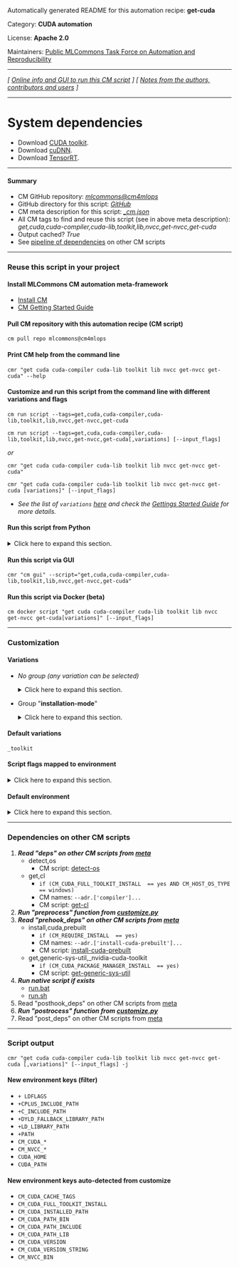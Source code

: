 Automatically generated README for this automation recipe: **get-cuda**

Category: **CUDA automation**

License: **Apache 2.0**

Maintainers: [Public MLCommons Task Force on Automation and Reproducibility](https://github.com/mlcommons/ck/blob/master/docs/taskforce.md)

---
*[ [Online info and GUI to run this CM script](https://access.cknowledge.org/playground/?action=scripts&name=get-cuda,46d133d9ef92422d) ] [ [Notes from the authors, contributors and users](README-extra.md) ]*

---

# System dependencies

* Download [CUDA toolkit](https://developer.nvidia.com/cuda-toolkit).
* Download [cuDNN](https://developer.nvidia.com/rdp/cudnn-download).
* Download [TensorRT](https://developer.nvidia.com/nvidia-tensorrt-8x-download).



---
#### Summary

* CM GitHub repository: *[mlcommons@cm4mlops](https://github.com/mlcommons/cm4mlops/tree/dev)*
* GitHub directory for this script: *[GitHub](https://github.com/mlcommons/cm4mlops/tree/dev/script/get-cuda)*
* CM meta description for this script: *[_cm.json](_cm.json)*
* All CM tags to find and reuse this script (see in above meta description): *get,cuda,cuda-compiler,cuda-lib,toolkit,lib,nvcc,get-nvcc,get-cuda*
* Output cached? *True*
* See [pipeline of dependencies](#dependencies-on-other-cm-scripts) on other CM scripts


---
### Reuse this script in your project

#### Install MLCommons CM automation meta-framework

* [Install CM](https://access.cknowledge.org/playground/?action=install)
* [CM Getting Started Guide](https://github.com/mlcommons/ck/blob/master/docs/getting-started.md)

#### Pull CM repository with this automation recipe (CM script)

```cm pull repo mlcommons@cm4mlops```

#### Print CM help from the command line

````cmr "get cuda cuda-compiler cuda-lib toolkit lib nvcc get-nvcc get-cuda" --help````

#### Customize and run this script from the command line with different variations and flags

`cm run script --tags=get,cuda,cuda-compiler,cuda-lib,toolkit,lib,nvcc,get-nvcc,get-cuda`

`cm run script --tags=get,cuda,cuda-compiler,cuda-lib,toolkit,lib,nvcc,get-nvcc,get-cuda[,variations] [--input_flags]`

*or*

`cmr "get cuda cuda-compiler cuda-lib toolkit lib nvcc get-nvcc get-cuda"`

`cmr "get cuda cuda-compiler cuda-lib toolkit lib nvcc get-nvcc get-cuda [variations]" [--input_flags]`


* *See the list of `variations` [here](#variations) and check the [Gettings Started Guide](https://github.com/mlcommons/ck/blob/dev/docs/getting-started.md) for more details.*

#### Run this script from Python

<details>
<summary>Click here to expand this section.</summary>

```python

import cmind

r = cmind.access({'action':'run'
                  'automation':'script',
                  'tags':'get,cuda,cuda-compiler,cuda-lib,toolkit,lib,nvcc,get-nvcc,get-cuda'
                  'out':'con',
                  ...
                  (other input keys for this script)
                  ...
                 })

if r['return']>0:
    print (r['error'])

```

</details>


#### Run this script via GUI

```cmr "cm gui" --script="get,cuda,cuda-compiler,cuda-lib,toolkit,lib,nvcc,get-nvcc,get-cuda"```

#### Run this script via Docker (beta)

`cm docker script "get cuda cuda-compiler cuda-lib toolkit lib nvcc get-nvcc get-cuda[variations]" [--input_flags]`

___
### Customization


#### Variations

  * *No group (any variation can be selected)*
    <details>
    <summary>Click here to expand this section.</summary>

    * `_cudnn`
      - Environment variables:
        - *CM_CUDA_NEEDS_CUDNN*: `yes`
      - Workflow:
        1. ***Read "post_deps" on other CM scripts***
           * get,nvidia,cudnn
             * CM names: `--adr.['cudnn']...`
             - CM script: [get-cudnn](https://github.com/mlcommons/cm4mlops/tree/master/script/get-cudnn)
    * `_package-manager`
      - Environment variables:
        - *CM_CUDA_PACKAGE_MANAGER_INSTALL*: `yes`
      - Workflow:

    </details>


  * Group "**installation-mode**"
    <details>
    <summary>Click here to expand this section.</summary>

    * `_lib-only`
      - Environment variables:
        - *CM_CUDA_FULL_TOOLKIT_INSTALL*: `no`
        - *CM_TMP_FILE_TO_CHECK_UNIX*: `libcudart.so`
        - *CM_TMP_FILE_TO_CHECK_WINDOWS*: `libcudart.dll`
      - Workflow:
    * **`_toolkit`** (default)
      - Environment variables:
        - *CM_CUDA_FULL_TOOLKIT_INSTALL*: `yes`
        - *CM_TMP_FILE_TO_CHECK_UNIX*: `nvcc`
        - *CM_TMP_FILE_TO_CHECK_WINDOWS*: `nvcc.exe`
      - Workflow:

    </details>


#### Default variations

`_toolkit`

#### Script flags mapped to environment
<details>
<summary>Click here to expand this section.</summary>

* `--cudnn_tar_file=value`  &rarr;  `CM_CUDNN_TAR_FILE_PATH=value`
* `--cudnn_tar_path=value`  &rarr;  `CM_CUDNN_TAR_FILE_PATH=value`

**Above CLI flags can be used in the Python CM API as follows:**

```python
r=cm.access({... , "cudnn_tar_file":...}
```

</details>

#### Default environment

<details>
<summary>Click here to expand this section.</summary>

These keys can be updated via `--env.KEY=VALUE` or `env` dictionary in `@input.json` or using script flags.

* CM_CUDA_PATH_LIB_CUDNN_EXISTS: `no`
* CM_REQUIRE_INSTALL: `no`

</details>

___
### Dependencies on other CM scripts


  1. ***Read "deps" on other CM scripts from [meta](https://github.com/mlcommons/cm4mlops/tree/dev/script/get-cuda/_cm.json)***
     * detect,os
       - CM script: [detect-os](https://github.com/mlcommons/cm4mlops/tree/master/script/detect-os)
     * get,cl
       * `if (CM_CUDA_FULL_TOOLKIT_INSTALL  == yes AND CM_HOST_OS_TYPE  == windows)`
       * CM names: `--adr.['compiler']...`
       - CM script: [get-cl](https://github.com/mlcommons/cm4mlops/tree/master/script/get-cl)
  1. ***Run "preprocess" function from [customize.py](https://github.com/mlcommons/cm4mlops/tree/dev/script/get-cuda/customize.py)***
  1. ***Read "prehook_deps" on other CM scripts from [meta](https://github.com/mlcommons/cm4mlops/tree/dev/script/get-cuda/_cm.json)***
     * install,cuda,prebuilt
       * `if (CM_REQUIRE_INSTALL  == yes)`
       * CM names: `--adr.['install-cuda-prebuilt']...`
       - CM script: [install-cuda-prebuilt](https://github.com/mlcommons/cm4mlops/tree/master/script/install-cuda-prebuilt)
     * get,generic-sys-util,_nvidia-cuda-toolkit
       * `if (CM_CUDA_PACKAGE_MANAGER_INSTALL  == yes)`
       - CM script: [get-generic-sys-util](https://github.com/mlcommons/cm4mlops/tree/master/script/get-generic-sys-util)
  1. ***Run native script if exists***
     * [run.bat](https://github.com/mlcommons/cm4mlops/tree/dev/script/get-cuda/run.bat)
     * [run.sh](https://github.com/mlcommons/cm4mlops/tree/dev/script/get-cuda/run.sh)
  1. Read "posthook_deps" on other CM scripts from [meta](https://github.com/mlcommons/cm4mlops/tree/dev/script/get-cuda/_cm.json)
  1. ***Run "postrocess" function from [customize.py](https://github.com/mlcommons/cm4mlops/tree/dev/script/get-cuda/customize.py)***
  1. Read "post_deps" on other CM scripts from [meta](https://github.com/mlcommons/cm4mlops/tree/dev/script/get-cuda/_cm.json)

___
### Script output
`cmr "get cuda cuda-compiler cuda-lib toolkit lib nvcc get-nvcc get-cuda [,variations]" [--input_flags] -j`
#### New environment keys (filter)

* `+ LDFLAGS`
* `+CPLUS_INCLUDE_PATH`
* `+C_INCLUDE_PATH`
* `+DYLD_FALLBACK_LIBRARY_PATH`
* `+LD_LIBRARY_PATH`
* `+PATH`
* `CM_CUDA_*`
* `CM_NVCC_*`
* `CUDA_HOME`
* `CUDA_PATH`
#### New environment keys auto-detected from customize

* `CM_CUDA_CACHE_TAGS`
* `CM_CUDA_FULL_TOOLKIT_INSTALL`
* `CM_CUDA_INSTALLED_PATH`
* `CM_CUDA_PATH_BIN`
* `CM_CUDA_PATH_INCLUDE`
* `CM_CUDA_PATH_LIB`
* `CM_CUDA_VERSION`
* `CM_CUDA_VERSION_STRING`
* `CM_NVCC_BIN`